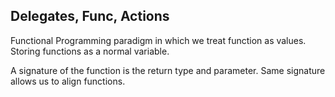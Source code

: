 ﻿## Delegates, Func, Actions

Functional Programming paradigm in which we treat function as values. Storing functions as a normal variable.


A signature of the function is the return type and parameter. Same signature allows us to align functions.